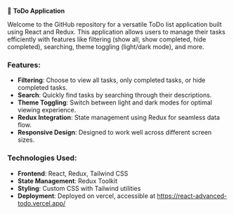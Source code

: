 📝 **ToDo Application**

Welcome to the GitHub repository for a versatile ToDo list application built using React and Redux. This application allows users to manage their tasks efficiently with features like filtering (show all, show completed, hide completed), searching, theme toggling (light/dark mode), and more.

### Features:

-   **Filtering**: Choose to view all tasks, only completed tasks, or hide completed tasks.
-   **Search**: Quickly find tasks by searching through their descriptions.
-   **Theme Toggling**: Switch between light and dark modes for optimal viewing experience.
-   **Redux Integration**: State management using Redux for seamless data flow.
-   **Responsive Design**: Designed to work well across different screen sizes.

### Technologies Used:

-   **Frontend**: React, Redux, Tailwind CSS
-   **State Management**: Redux Toolkit
-   **Styling**: Custom CSS with Tailwind utilities
-   **Deployment**: Deployed on vercel, accessible at https://react-advanced-todo.vercel.app/
